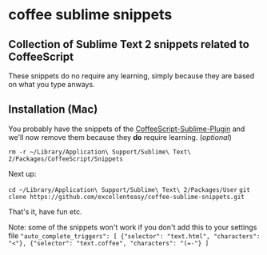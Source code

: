 # coffee sublime snippets
## Collection of Sublime Text 2 snippets related to CoffeeScript

These snippets do no require any learning, simply because they are based on what you type anways.

## Installation (Mac)

You probably have the snippets of the [CoffeeScript-Sublime-Plugin](http://xavura.github.com/CoffeeScript-Sublime-Plugin/) and we'll now remove them because they **do** require learning. (*optional*)

`rm -r ~/Library/Application\ Support/Sublime\ Text\ 2/Packages/CoffeeScript/Snippets`

Next up:

`cd ~/Library/Application\ Support/Sublime\ Text\ 2/Packages/User`
`git clone https://github.com/excellenteasy/coffee-sublime-snippets.git`

That's it, have fun etc.

Note: some of the snippets won't work if you don't add this to your settings file
`"auto_complete_triggers": [ {"selector": "text.html", "characters": "<"}, {"selector": "text.coffee", "characters": "(=-"} ]`
